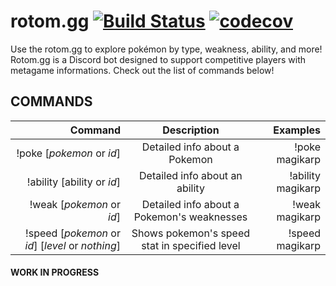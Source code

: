 # rotom.gg [![Build Status](https://travis-ci.com/RirisuV/rotom.gg.svg?branch=master)](https://travis-ci.com/RirisuV/rotom.gg) [![codecov](https://codecov.io/gh/RirisuV/rotom.gg/branch/master/graph/badge.svg)](https://codecov.io/gh/RirisuV/rotom.gg)
Use the rotom.gg to explore pokémon by type, weakness, ability, and more! Rotom.gg is a Discord bot  designed to support competitive players with metagame informations. Check out the list of commands below!

## COMMANDS
| Command                                                          | Description                                   | Examples           |
| ----------------------------------------------------------------:|:---------------------------------------------:| ------------------:|
| !poke [_pokemon_ or _id_]                            | Detailed info about a Pokemon                 | !poke magikarp     |
| !ability [ability or _id_]                           | Detailed info about an ability                | !ability magikarp  |
| !weak [_pokemon_ or _id_]                            | Detailed info about a Pokemon's weaknesses    | !weak magikarp     |
| !speed [_pokemon_  or _id_] [_level_ or _nothing_]   | Shows pokemon's speed stat in specified level | !speed magikarp    |
  
  
 #### WORK IN PROGRESS

